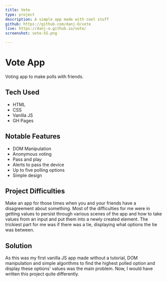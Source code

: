 ```yaml
---
title: Vote
type: project
description: A simple app made with cool stuff
github: https://github.com/danj-O/vote
live: https://danj-o.github.io/vote/
screenshot: vote-SS.png

---
```


<div class="project-header">
  <h1> Vote App </h1>
  <p>Voting app to make polls with friends.</p>
</div>

<div class="list-section">
  <h2 class="tech-head">Tech Used</h2>
  <ul class='tech'>
    <li>HTML</li>
    <li>CSS</li>
    <li>Vanilla JS</li>
    <li>GH Pages</li>
  </ul>

</div>

<div class="list-section">
  <h2 class="feature-head">Notable Features</h2>
  <ul class='features'>
    <li>DOM Manipulation</li>
    <li>Anonymous voting</li>
    <li>Pass and play</li>
    <li>Alerts to pass the device</li>
    <li>Up to five polling options</li>
    <li>Simple design</li>
  </ul>
</div>

<div class="par-section">
  <h2>Project Difficulties</h2>
  <p>
    Make an app for those times when you and your friends have a disagreement about something.  Most of the difficulties for me were in getting values to persist through various scenes of the app and how to take values from an input and put them into a newly created element.  The trickiest part for me was if there was a tie, displaying what options the tie was between.
  </p> 
</div>

<div class="par-section">
  <h2>Solution</h2>
  <p>
    As this was my first vanilla JS app made without a tutorial, DOM manipulation and simple algorithms to find the highest polled option and display these options' values was the main problem.  Now, I would have written this project quite differently.
  </p>
</div>

